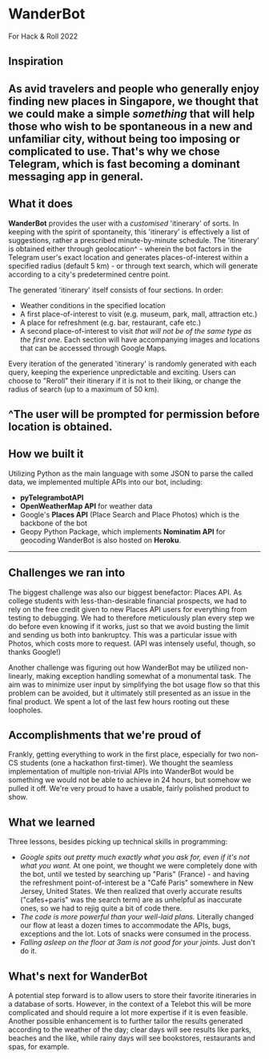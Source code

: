 # WanderBot
For Hack &amp; Roll 2022


## Inspiration
As avid travelers and people who generally enjoy finding new places in Singapore, we thought that we could make a simple *something* that will help those who wish to be spontaneous in a new and unfamiliar city, without being too imposing or complicated to use. That's why we chose Telegram, which is fast becoming a dominant messaging app in general.
---
## What it does
**WanderBot** provides the user with a *customised* 'itinerary' of sorts. In keeping with the spirit of spontaneity, this 'itinerary' is effectively a list of suggestions, rather a prescribed minute-by-minute schedule. The 'itinerary' is obtained either through geolocation^ - wherein the bot factors in the Telegram user's exact location and generates places-of-interest within a specified radius (default 5 km) - or through text search, which will generate according to a city's predetermined centre point.

The generated 'itinerary' itself consists of four sections. In order:
- Weather conditions in the specified location
- A first place-of-interest to visit (e.g. museum, park, mall, attraction etc.)
- A place for refreshment (e.g. bar, restaurant, cafe etc.)
- A second place-of-interest to visit *that will not be of the same type as the first one*.
Each section will have accompanying images and locations that can be accessed through Google Maps.

Every iteration of the generated 'itinerary' is randomly generated with each query, keeping the experience unpredictable and exciting. Users can choose to "Reroll" their itinerary if it is not to their liking, or change the radius of search (up to a maximum of 50 km). 

^The user will be prompted for permission before location is obtained.
---
## How we built it
Utilizing Python as the main language with some JSON to parse the called data, we implemented multiple APIs into our bot, including:
- **pyTelegrambotAPI**
- **OpenWeatherMap API** for weather data
- Google's **Places API** (Place Search and Place Photos) which is the backbone of the bot
- Geopy Python Package, which implements **Nominatim API** for geocoding
WanderBot is also hosted on **Heroku**.
---
## Challenges we ran into
The biggest challenge was also our biggest benefactor: Places API. As college students with less-than-desirable financial prospects, we had to rely on the free credit given to new Places API users for everything from testing to debugging. We had to therefore meticulously plan every step we do before even knowing if it works, just so that we avoid busting the limit and sending us both into bankruptcy. This was a particular issue with Photos, which costs more to request. (API was intensely useful, though, so thanks Google!)

Another challenge was figuring out how WanderBot may be utilized non-linearly, making exception handling somewhat of a monumental task. The aim was to minimize user input by simplifying the bot usage flow so that this problem can be avoided, but it ultimately still presented as an issue in the final product. We spent a lot of the last few hours rooting out these loopholes.

## Accomplishments that we're proud of
Frankly, getting everything to work in the first place, especially for two non-CS students (one a hackathon first-timer). We thought the seamless implementation of multiple non-trivial APIs into WanderBot would be something we would not be able to achieve in 24 hours, but somehow we pulled it off. We're very proud to have a usable, fairly polished product to show.

## What we learned
Three lessons, besides picking up technical skills in programming:
- *Google spits out pretty much exactly what you ask for, even if it's not what you want.* At one point, we thought we were completely done with the bot, until we tested by searching up "Paris" (France) - and having the refreshment point-of-interest be a "Café Paris" somewhere in New Jersey, United States. We then realized that overly accurate results ("cafes+paris" was the search term) are as unhelpful as inaccurate ones, so we had to rejig quite a bit of code there.
- *The code is more powerful than your well-laid plans.* Literally changed our flow at least a dozen times to accommodate the APIs, bugs, exceptions and the lot. Lots of snacks were consumed in the process.
- *Falling asleep on the floor at 3am is not good for your joints.* Just don't do it.

## What's next for WanderBot
A potential step forward is to allow users to store their favorite itineraries in a database of sorts. However, in the context of a Telebot this will be more complicated and should require a lot more expertise if it is even feasible. Another possible enhancement is to further tailor the results generated according to the weather of the day; clear days will see results like parks, beaches and the like, while rainy days will see bookstores, restaurants and spas, for example.
